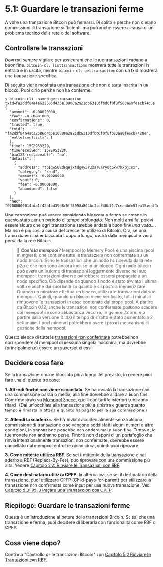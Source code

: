 # 5.1: Guardare le transazioni ferme

A volte una transazione Bitcoin può fermarsi. Di solito è perché non c'erano commissioni di transazione sufficienti, ma può anche essere a causa di un problema tecnico della rete o del software.

## Controllare le transazioni

Dovresti _sempre_ vigilare per assicurarti che le tue transazioni vadano a buon fine. `bitcoin-cli listtransactions` mostrerà tutte le transazioni in entrata e in uscita, mentre `bitcoin-cli gettransaction` con un txid mostrerà una transazione specifica.

Di seguito viene mostrata una transazione che non è stata inserita in un blocco. Puoi dirlo perché non ha conferme.

```
$ bitcoin-cli -named gettransaction txid=fa2ddf84a4a632586d435e10880a2921db6310dfbd6f0f8f583aa0feacb74c8e
{
  "amount": -0.00020000,
  "fee": -0.00001000,
  "confirmations": 0,
  "trusted": true,
  "txid": "fa2ddf84a4a632586d435e10880a2921db6310dfbd6f0f8f583aa0feacb74c8e",
  "walletconflicts": [
  ],
  "time": 1592953220,
  "timereceived": 1592953220,
  "bip125-replaceable": "no",
  "details": [
    {
      "address": "tb1qw508d6qejxtdg4y5r3zarvary0c5xw7kxpjzsx",
      "category": "send",
      "amount": -0.00020000,
      "vout": 0,
      "fee": -0.00001000,
      "abandoned": false
    }
  ],
  "hex": "02000000014cda1f42a1bd39d8d0ff5958a804bc2bc548b71d7ceadbde53ea15aeaf1e2691000000006a473044022016a7a9f045a0f6a52129f48adb7da35c2f54a0741d6614e9d55b8a3bc3e1490a0220391e9085a3697bc790e94bb924d5310e16f23489d9c600864a32674e871f523c01210278608b54b8fb0d8379d3823d31f03a7c6ab0adffb07dd3811819fdfc34f8c132ffffffff02204e000000000000160014751e76e8199196d454941c45d1b3a323f1433bd6e8030000000000001600146c45d3afa8762086c4bd76d8a71ac7c976e1919600000000"
```
Una transazione può essere considerata bloccata o ferma se rimane in questo stato per un periodo di tempo prolungato. Non molti anni fa, potevi essere sicuro che ogni transazione sarebbe andata a buon fine _una volta..._. Ma non è più così a causa del crescente utilizzo di Bitcoin. Ora, se una transazione rimane bloccata troppo a lungo, uscirà dalla mempool e verrà persa dalla rete Bitcoin.

> :book: ***Cos'è la mempool?*** Mempool (o Memory Pool) è una piscina (pool in inglese) che contiene tutte le transazioni non confermate su un nodo bitcoin. Sono le transazioni che un nodo ha ricevuto dalla rete p2p e che non sono ancora incluse in un blocco. Ogni nodo bitcoin può avere un insieme di transazioni leggermente diverso nel suo mempool: transazioni diverse potrebbero essersi propagate a un nodo specifico. Ciò dipende da quando il nodo è stato avviato l'ultima volta e anche dai suoi limiti su quanto è disposto a memorizzare. Quando un minatore effettua un blocco, utilizza le transazioni dal suo mempool. Quindi, quando un blocco viene verificato, tutti i minatori rimuovono le transazioni in esso contenute dai propri pool. A partire da Bitcoin 0.12, anche le transazioni non confermate possono scadere dai mempool se sono abbastanza vecchie, in genere 72 ore, e a partire dalla versione 0.14.0 il tempo di sfratto è stato aumentato a 2 settimane. I pool minerari potrebbero avere i propri meccanismi di gestione della mempool.

Questo elenco di tutte le [transazioni non confermate](https://blockchain.info/unconfirmed-transactions) potrebbe non corrispondere al mempool di nessuna singola macchina, ma dovrebbe (principalmente) essere un superset di essi.

## Decidere cosa fare

Se la transazione rimane bloccata più a lungo del previsto, in genere puoi fare una di queste tre cose:

**1. Attendi finché non viene cancellato.** Se hai inviato la transazione con una commissione bassa o media, alla fine dovrebbe andare a buon fine. Come mostrato su [Mempool Space](https://mempool.space), quelli con tariffe inferiori subiranno ritardi. (Dai un'occhiata alla transazione più a sinistra e guarda quanto tempo è rimasta in attesa e quanto ha pagato per la sua commissione.)

**2. Attendi la scadenza.** Se hai inviato accidentalmente senza alcuna commissione di transazione o se vengono soddisfatti alcuni numeri o altre condizioni, la transazione potrebbe non andare mai a buon fine. Tuttavia, le tue monete non andranno perse. Finché non disponi di un portafoglio che rinvia intenzionalmente transazioni non confermate, dovrebbe essere cancellato dal mempool entro tre giorni circa, quindi puoi riprovare.

**3. Come mitente utilizza RBF.** Se sei il mittente della transazione e hai aderito a RBF (Replace-By-Fee), puo riprovare con una commissione più alta. Vedere [Capitolo 5.2: Rinviare le Transazioni con RBF](05_2_Rinviare_le_Transazioni_con_RBF.md).

**4. Come destinatario utilizza CPFP.** In alternativa, se sei il destinatario della transazione, puoi utilizzare CPFP (Child-pays-for-parent) per utilizzare la transazione non confermata come input per una nuova transazione. Vedi [Capitolo 5.3: 05_3 Pagare una Transaccion con CPFP](05_3_Pagare_una_Transaccion_con_CPFP.md).

## Riepilogo: Guardare le transazioni ferme

Questa è un'introduzione al potere delle transazioni Bitcoin. Se sai che una transazione è ferma, puoi decidere di liberarla con funzionalità come RBF o CPFP.

## Cosa viene dopo?

Continua "Controllo delle transazioni Bitcoin" con [Capitolo 5.2 Rinviare le Transazioni con RBF](05_2_Rinviare_le_Transazioni_con_RBF.md).
